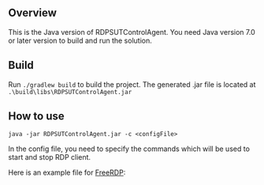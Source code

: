 ## Overview

This is the Java version of RDPSUTControlAgent. You need Java version 7.0 or later version to build and run the solution.

## Build

Run `./gradlew build` to build the project. The generated .jar file is located at `.\build\libs\RDPSUTControlAgent.jar`

## How to use

`java -jar RDPSUTControlAgent.jar -c <configFile>`

In the config file, you need to specify the commands which will be used to start and stop RDP client.

Here is an example file for [FreeRDP](freerdp.config):
